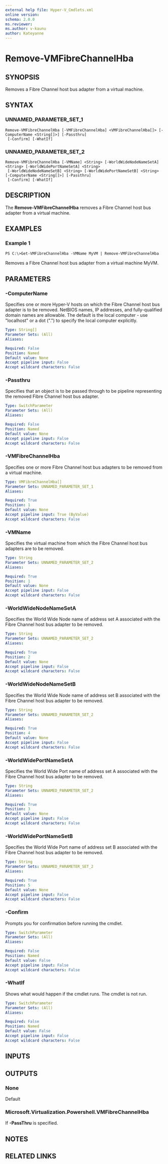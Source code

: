 ```yaml
---
external help file: Hyper-V_Cmdlets.xml
online version: 
schema: 2.0.0
ms.reviewer:
ms.author: v-kaunu
author: Kateyanne
---
```


# Remove-VMFibreChannelHba

## SYNOPSIS
Removes a Fibre Channel host bus adapter from a virtual machine.

## SYNTAX

### UNNAMED_PARAMETER_SET_1
```
Remove-VMFibreChannelHba [-VMFibreChannelHba] <VMFibreChannelHba[]> [-ComputerName <String[]>] [-Passthru]
 [-Confirm] [-WhatIf]
```

### UNNAMED_PARAMETER_SET_2
```
Remove-VMFibreChannelHba [-VMName] <String> [-WorldWideNodeNameSetA] <String> [-WorldWidePortNameSetA] <String>
 [-WorldWideNodeNameSetB] <String> [-WorldWidePortNameSetB] <String> [-ComputerName <String[]>] [-Passthru]
 [-Confirm] [-WhatIf]
```

## DESCRIPTION
The **Remove-VMFibreChannelHba** removes a Fibre Channel host bus adapter from a virtual machine.

## EXAMPLES

### Example 1
```
PS C:\>Get-VMFibreChannelHba -VMName MyVM | Remove-VMFibreChannelHba
```

Removes a Fibre Channel host bus adapter from a virtual machine MyVM.

## PARAMETERS

### -ComputerName
Specifies one or more Hyper-V hosts on which the Fibre Channel host bus adapter is to be removed.
NetBIOS names, IP addresses, and fully-qualified domain names are allowable.
The default is the local computer - use "localhost" or a dot (".") to specify the local computer explicitly.

```yaml
Type: String[]
Parameter Sets: (All)
Aliases: 

Required: False
Position: Named
Default value: None
Accept pipeline input: False
Accept wildcard characters: False
```

### -Passthru
Specifies that an object is to be passed through to be pipeline representing the removed Fibre Channel host bus adapter.

```yaml
Type: SwitchParameter
Parameter Sets: (All)
Aliases: 

Required: False
Position: Named
Default value: None
Accept pipeline input: False
Accept wildcard characters: False
```

### -VMFibreChannelHba
Specifies one or more Fibre Channel host bus adapters to be removed from a virtual machine.

```yaml
Type: VMFibreChannelHba[]
Parameter Sets: UNNAMED_PARAMETER_SET_1
Aliases: 

Required: True
Position: 1
Default value: None
Accept pipeline input: True (ByValue)
Accept wildcard characters: False
```

### -VMName
Specifies the virtual machine from which the Fibre Channel host bus adapters are to be removed.

```yaml
Type: String
Parameter Sets: UNNAMED_PARAMETER_SET_2
Aliases: 

Required: True
Position: 1
Default value: None
Accept pipeline input: False
Accept wildcard characters: False
```

### -WorldWideNodeNameSetA
Specifies the World Wide Node name of address set A associated with the Fibre Channel host bus adapter to be removed.

```yaml
Type: String
Parameter Sets: UNNAMED_PARAMETER_SET_2
Aliases: 

Required: True
Position: 2
Default value: None
Accept pipeline input: False
Accept wildcard characters: False
```

### -WorldWideNodeNameSetB
Specifies the World Wide Node name of address set B associated with the Fibre Channel host bus adapter to be removed.

```yaml
Type: String
Parameter Sets: UNNAMED_PARAMETER_SET_2
Aliases: 

Required: True
Position: 4
Default value: None
Accept pipeline input: False
Accept wildcard characters: False
```

### -WorldWidePortNameSetA
Specifies the World Wide Port name of address set A associated with the Fibre Channel host bus adapter to be removed.

```yaml
Type: String
Parameter Sets: UNNAMED_PARAMETER_SET_2
Aliases: 

Required: True
Position: 3
Default value: None
Accept pipeline input: False
Accept wildcard characters: False
```

### -WorldWidePortNameSetB
Specifies the World Wide Port name of address set B associated with the Fibre Channel host bus adapter to be removed.

```yaml
Type: String
Parameter Sets: UNNAMED_PARAMETER_SET_2
Aliases: 

Required: True
Position: 5
Default value: None
Accept pipeline input: False
Accept wildcard characters: False
```

### -Confirm
Prompts you for confirmation before running the cmdlet.

```yaml
Type: SwitchParameter
Parameter Sets: (All)
Aliases: 

Required: False
Position: Named
Default value: False
Accept pipeline input: False
Accept wildcard characters: False
```

### -WhatIf
Shows what would happen if the cmdlet runs.
The cmdlet is not run.

```yaml
Type: SwitchParameter
Parameter Sets: (All)
Aliases: 

Required: False
Position: Named
Default value: False
Accept pipeline input: False
Accept wildcard characters: False
```

## INPUTS

## OUTPUTS

### None
Default

### Microsoft.Virtualization.Powershell.VMFibreChannelHba
If **-PassThru** is specified.

## NOTES

## RELATED LINKS



